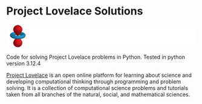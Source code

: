 
# Project Lovelace Solutions

![logo_default](./Lovelace_banner.png)

Code for solving Project Lovelace problems in Python. Tested in python version 3.12.4



[Project Lovelace](https://projectlovelace.net/problems/) is an open online platform for learning about science and developing computational thinking through programming and problem solving. It is a collection of computational science problems and tutorials taken from all branches of the natural, social, and mathematical sciences.
